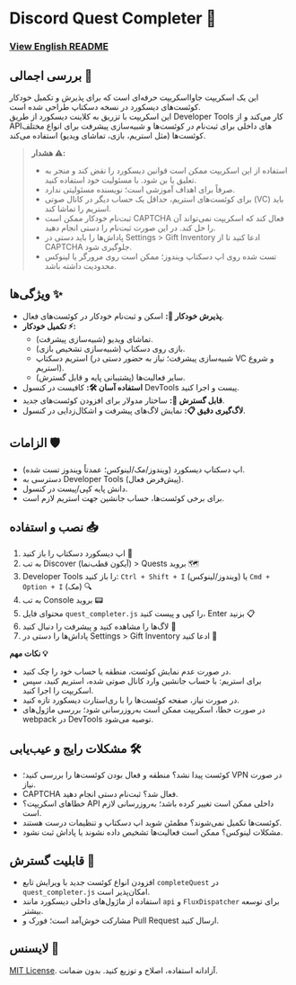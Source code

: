 # Discord Quest Completer 🚀

### [View English README](README.md) <!-- این لینک را به آدرس واقعی README انگلیسی تغییر بدهید -->

 
## بررسی اجمالی 📝
این یک اسکریپت جاوااسکریپت حرفه‌ای است که برای پذیرش و تکمیل خودکار کوئست‌های دیسکورد در نسخه دسکتاپ طراحی شده است.  
این اسکریپت با تزریق به کلاینت دیسکورد از طریق Developer Tools کار می‌کند و از APIهای داخلی برای ثبت‌نام در کوئست‌ها و شبیه‌سازی پیشرفت برای انواع مختلف کوئست‌ها (مثل استریم، بازی، تماشای ویدیو) استفاده می‌کند.

> **هشدار ⚠️:**  
> - استفاده از این اسکریپت ممکن است قوانین دیسکورد را نقض کند و منجر به تعلیق یا بن شود. با مسئولیت خود استفاده کنید.  
> - صرفاً برای اهداف آموزشی است؛ نویسنده مسئولیتی ندارد.  
> - برای کوئست‌های استریم، حداقل یک حساب دیگر در کانال صوتی (VC) باید استریم را تماشا کند.  
> - ثبت‌نام خودکار ممکن است CAPTCHA فعال کند که اسکریپت نمی‌تواند آن را حل کند. در این صورت ثبت‌نام را دستی انجام دهید.  
> - پاداش‌ها را باید دستی در Settings > Gift Inventory ادعا کنید تا از CAPTCHA جلوگیری شود.  
> - تست شده روی اپ دسکتاپ ویندوز؛ ممکن است روی مرورگر یا لینوکس محدودیت داشته باشد.

## ویژگی‌ها ✨
- **پذیرش خودکار 🤖:** اسکن و ثبت‌نام خودکار در کوئست‌های فعال.  
- **تکمیل خودکار ⚡:**  
  - تماشای ویدیو (شبیه‌سازی پیشرفت).  
  - بازی روی دسکتاپ (شبیه‌سازی تشخیص بازی).  
  - استریم دسکتاپ (شبیه‌سازی پیشرفت؛ نیاز به حضور دستی در VC و شروع استریم).  
  - سایر فعالیت‌ها (پشتیبانی پایه و قابل گسترش).  
- **استفاده آسان 🛠️:** کافیست در کنسول DevTools پیست و اجرا کنید.  
- **قابل گسترش 🔧:** ساختار مدولار برای افزودن کوئست‌های جدید.  
- **لاگ‌گیری دقیق 📋:** نمایش لاگ‌های پیشرفت و اشکال‌زدایی در کنسول.

## الزامات 🛡️
- اپ دسکتاپ دیسکورد (ویندوز/مک/لینوکس؛ عمدتاً ویندوز تست شده).  
- دسترسی به Developer Tools (پیش‌فرض فعال).  
- دانش پایه کپی/پیست در کنسول.  
- برای برخی کوئست‌ها، حساب جانشین جهت استریم لازم است.

## نصب و استفاده 📥
1. اپ دیسکورد دسکتاپ را باز کنید 🔵  
2. به تب Discover (آیکون قطب‌نما) > Quests بروید 🗺️  
3. Developer Tools را باز کنید: `Ctrl + Shift + I` (ویندوز/لینوکس) یا `Cmd + Option + I` (مک) 🔍  
4. به تب Console بروید 📟  
5. محتوای فایل `quest_completer.js` را کپی و پیست کنید، Enter بزنید 📋  
6. لاگ‌ها را مشاهده کنید و پیشرفت را دنبال کنید 👀  
7. پاداش‌ها را دستی در Settings > Gift Inventory ادعا کنید 🎁

**نکات مهم 💡**  
- در صورت عدم نمایش کوئست، منطقه یا حساب خود را چک کنید.  
- برای استریم: با حساب جانشین وارد کانال صوتی شده، استریم کنید، سپس اسکریپت را اجرا کنید.  
- در صورت نیاز، صفحه کوئست‌ها را با ری‌استارت دیسکورد تازه کنید.  
- در صورت خطا، اسکریپت ممکن است به‌روزرسانی شود؛ بررسی ماژول‌های webpack در DevTools توصیه می‌شود.

## مشکلات رایج و عیب‌یابی 🛠️
- کوئست پیدا نشد؟ منطقه و فعال بودن کوئست‌ها را بررسی کنید؛ VPN در صورت نیاز.  
- CAPTCHA فعال شد؟ ثبت‌نام دستی انجام دهید.  
- خطاهای اسکریپت؟ API داخلی ممکن است تغییر کرده باشد؛ به‌روزرسانی لازم است.  
- کوئست‌ها تکمیل نمی‌شوند؟ مطمئن شوید اپ دسکتاپ و تنظیمات درست هستند.  
- مشکلات لینوکس؟ ممکن است فعالیت‌ها تشخیص داده نشوند یا پاداش ثبت نشود.

## قابلیت گسترش 🔄
- افزودن انواع کوئست جدید با ویرایش تابع `completeQuest` در `quest_completer.js` امکان‌پذیر است.  
- استفاده از ماژول‌های داخلی دیسکورد مانند `api` و `FluxDispatcher` برای توسعه بیشتر.  
- مشارکت خوش‌آمد است؛ فورک و Pull Request ارسال کنید.

## لایسنس 📜
[MIT License](LICENSE). آزادانه استفاده، اصلاح و توزیع کنید. بدون ضمانت.

 
